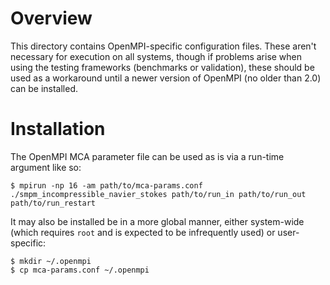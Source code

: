 # Overview

This directory contains OpenMPI-specific configuration files.  These aren't
necessary for execution on all systems, though if problems arise when using the
testing frameworks (benchmarks or validation), these should be used as a
workaround until a newer version of OpenMPI (no older than 2.0) can be
installed.

# Installation

The OpenMPI MCA parameter file can be used as is via a run-time argument like
so:

``` shell
$ mpirun -np 16 -am path/to/mca-params.conf ./smpm_incompressible_navier_stokes path/to/run_in path/to/run_out path/to/run_restart
```

It may also be installed be in a more global manner, either system-wide (which
requires `root` and is expected to be infrequently used) or user-specific:

``` shell
$ mkdir ~/.openmpi
$ cp mca-params.conf ~/.openmpi
```
